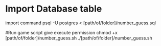 # Import Database table
import command
psql -U postgres < [path/of/folder]/number_guess.sql

#Run game script
give execute permission
chmod +x [path/of/folder]/number_guess.sh
./[path/of/folder]/number_guess.sh

